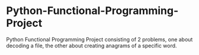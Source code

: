 # Python-Functional-Programming-Project
Python Functional Programming Project consisting of 2 problems, one about decoding a file, the other about creating anagrams of a specific word.
